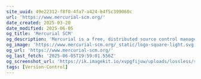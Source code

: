```yaml
---
site_uuid: 49e22312-f8f0-4fa7-a424-b4f5c399060c
url: 'https://www.mercurial-scm.org/'
date_created: 2025-03-20
date_modified: 2025-06-05
og_title: 'Mercurial SCM'
og_description: 'Mercurial is a free, distributed source control management tool. It efficiently handles projects of any size and offers an easy and intuitive interface.'
og_image: 'https://www.mercurial-scm.org/_static/logo-square-light.svg'
og_url: 'https://www.mercurial-scm.org/'
og_last_fetch: '2025-06-05T19:59:01.556Z'
og_screenshot_url: 'https://ik.imagekit.io/xvpgfijuw/uploads/lossless/screenshots/20250605_Mercurial_og_screenshot.jpeg'
tags: [Version-Control]
---
```


